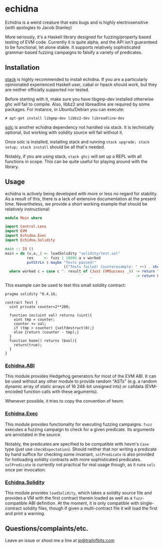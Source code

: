 # echidna

Echidna is a weird creature that eats bugs and is highly electrosensitive (with apologies to Jacob Stanley)

More seriously, it's a Haskell library designed for fuzzing/property based testing of EVM code.
Currently it is quite alpha, and the API isn't guaranteed to be functional, let alone stable.
It supports relatively sophisticated grammar-based fuzzing campaigns to falsify a variety of predicates.

## Installation

[stack](https://www.haskellstack.org/) is highly recommended to install echidna.
If you are a particularly opinionated experienced Haskell user, cabal or hpack should work, but they are neither officially supported nor tested. 

Before starting with it, make sure you have libgmp-dev installed otherwise ghc will fail to compile. Also, libbz2 and libreadline are required by some packages. For instance, in Ubuntu/Debian you can execute:

```
# apt-get install libgmp-dev libbz2-dev libreadline-dev
```

[solc](https://www.npmjs.com/package/solc) is another echidna dependency not handled via stack.
It is technically optional, but working with solidity source will fail without it.

Once solc is installed, installing stack and running `stack upgrade; stack setup; stack install` should be all that's needed.

Notably, if you are using stack, `stack ghci` will set up a REPL with all functions in scope.
This can be quite useful for playing around with the library.

## Usage

echidna is actively being developed with more or less no regard for stability.
As a result of this, there is a lack of extensive documentation at the present time.
Nevertheless, we provide a short working example that should be relatively instructional:

```haskell
module Main where

import Control.Lens
import EVM
import Echidna.Exec
import Echidna.Solidity

main :: IO ()
main = do (v,a,_) <- loadSolidity "solidity/test.sol"
          res     <- fuzz 1 10000 a v worked
          putStrLn $ maybe "Tests passed!"
                           (("Tests failed! Counterexample: " ++) . show) res
  where worked c = case c ^. result of (Just (VMSuccess _)) -> return True
                                       _                    -> return False
```

This example can be used to test this small solidity contract:

```solidity
pragma solidity ^0.4.16;

contract Test {
  uint private counter=2**200;

  function inc(uint val) returns (uint){
    uint tmp = counter;
    counter += val;
    if (tmp > counter) {selfdestruct(0);}
    else {return (counter - tmp);}
  }
  function boom() returns (bool){
    return(true);
  }
}
```

### [Echidna.ABI](src/Echidna/ABI.hs)

This module provides Hedgehog generators for most of the EVM ABI.
It can be used without any other module to provide random "ASTs" (e.g. a random dynamic array of static arrays of 16 248-bit unsigned ints) or calldata (EVM-encoded function calls with these arguments).

Whenever possible, it tries to copy the convention of hevm.

### [Echidna.Exec](src/Echidna/Exec.hs)

This module provides functionality for executing fuzzing campaigns.
`fuzz` executes a fuzzing campaign to check for a given predicate.
Its arguments are annotated in the source.

Notably, the predicates are specified to be compatible with hevm's `Case` type (just use `checkExpectation`).
Should neither that nor writing a predicate by hand suffice for checking some invariant, `solPredicate` is also provided for hotloading solidity contracts with more sophisticated predicates.
`solPredicate` is currently not practical for real usage though, as it runs `solc` once per invocation.

### [Echidna.Solidity](src/Echidna/Solidity.hs)

This module provides `loadSolidity`, which takes a solidity source file and provides a VM with the first contract therein loaded as well as a `fuzz`-compatible ABI definition.
At the moment, it is only compatible with single-contract solidity files, though if given a multi-contract file it will load the first and print a warning.

## Questions/complaints/etc.

Leave an issue or shoot me a line at jp@trailofbits.com
